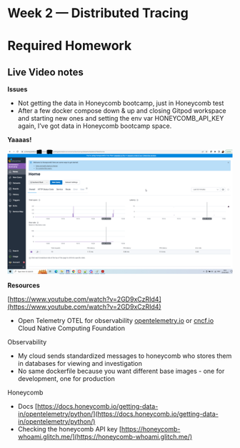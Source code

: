 # Week 2 — Distributed Tracing

# Required Homework

## Live Video notes

**Issues**

- Not getting the data in Honeycomb bootcamp, just in Honeycomb test
- After a few docker compose down & up and closing Gitpod workspace and starting new ones and setting the env var HONEYCOMB_API_KEY again, I’ve got data in Honeycomb bootcamp space.

**Yaaaas!**

![honeycomb_bootcamp_receiving_data](./assets/week2_honeycomb_bootcamp_data.png)

**Resources**

[https://www.youtube.com/watch?v=2GD9xCzRId4](https://www.youtube.com/watch?v=2GD9xCzRId4)

- Open Telemetry OTEL for observability [opentelemetry.io](http://opentelemetry.io) or [cncf.io](http://cncf.io) Cloud Native Computing Foundation

Observability

- My cloud sends standardized messages to honeycomb who stores them in databases for viewing and investigation
- No same dockerfile because you want different base images - one for development, one for production

Honeycomb

- Docs [https://docs.honeycomb.io/getting-data-in/opentelemetry/python/](https://docs.honeycomb.io/getting-data-in/opentelemetry/python/)
- Checking the honeycomb API key [https://honeycomb-whoami.glitch.me/](https://honeycomb-whoami.glitch.me/)